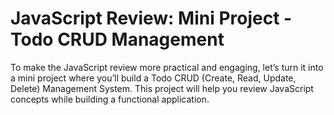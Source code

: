 # JavaScript Review: Mini Project - Todo CRUD Management

To make the JavaScript review more practical and engaging, let’s turn it into a mini project where you’ll build a Todo CRUD (Create, Read, Update, Delete) Management System. This project will help you review JavaScript concepts while building a functional application.
